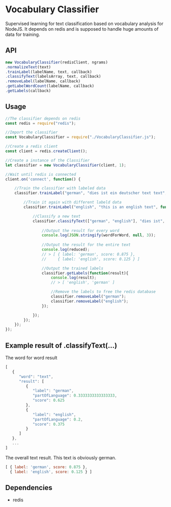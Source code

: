 # Vocabulary Classifier
Supervised learning for text classification based on vocabulary analysis for NodeJS. It depends on redis and is supposed to handle huge amounts of data for training.

## API
``` Javascript
new VocabularyClassifier(redisClient, ngrams)
.normalizeText(text)
.trainLabel(labelName, text, callback)
.classifyText(labelsArray, text, callback)
.removeLabel(labelName, callback)
.getLabelWordCount(labelName, callback)
.getLabels(callback)
```

## Usage
``` Javascript
//The classifier depends on redis
const redis = require("redis"); 

//Import the classifier
const VocabularyClassifier = require("./VocabularyClassifier.js"); 

//Create a redis client
const client = redis.createClient();

//Create a instance of the Classifier
let classifier = new VocabularyClassifier(client, 1);

//Wait until redis is connected
client.on('connect', function() {

    //Train the classifier with labeled data
    classifier.trainLabel("german", "dies ist ein deutscher text text", function(){

        //Train it again with different labeld data
        classifier.trainLabel("english", "this is an english text", function(){

            //Classify a new text
            classifier.classifyText(["german", "english"], "dies ist", function(wordForWord, reduced){
                
                //Output the result for every word
                console.log(JSON.stringify(wordForWord, null, 3));
                
                //Output the result for the entire text
                console.log(reduced);
                // > [ { label: 'german', score: 0.875 },
                //     { label: 'english', score: 0.125 } ]

                //Output the trained labels
                classifier.getLabels(function(result){
                    console.log(result);
                    // > [ 'english', 'german' ]

                    //Remove the labels to free the redis database
                    classifier.removeLabel("german");
                    classifier.removeLabel("english");
                });

            });
        });
    });
});
```

## Example result of .classifyText(...)
The word for word result
``` Javascript
[
   {
      "word": "text",
      "result": [
         {
            "label": "german",
            "partOfLanguage": 0.3333333333333333,
            "score": 0.625
         },
         {
            "label": "english",
            "partOfLanguage": 0.2,
            "score": 0.375
         }
      ]
   },
   ...
]
```

The overall text result. This text is obviously german. 
``` Javascript
[ { label: 'german', score: 0.875 },
  { label: 'english', score: 0.125 } ]
```

## Dependencies
* redis
